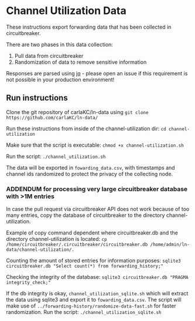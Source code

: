 # Channel Utilization Data

These instructions export forwarding data that has been collected in 
circuitbreaker.

There are two phases in this data collection: 
1. Pull data from circuitbreaker
2. Randomization of data to remove sensitive information

Responses are parsed using [jq](https://jqlang.github.io/jq/) - please 
open an issue if this requirement is not possible in your production 
environment!

## Run instructions
Clone the git repository of carlaKC/ln-data using
`git clone https://github.com/carlaKC/ln-data/`

Run these instructions from inside of the channel-utilization dir:
`cd channel-utilization`

Make sure that the script is executable:
`chmod +x channel-utilization.sh`

Run the script:
`./channel_utilization.sh`

The data will be exported in `fowarding_data.csv`, with timestamps and 
channel ids randomized to protect the privacy of the collecting node.

### ADDENDUM for processing very large circuitbreaker database with >1M entries
In case the pull request via circuitbreaker API does not work because of too many entries, 
copy the database of circuitbreaker to the directory channel-utilization.

Example of copy command dependent where circuitbreaker.db and the directory channel-utilization is located:
`cp /home/circuitbreaker/.circuitbreaker/circuitbreaker.db /home/admin/ln-data/channel-utilization/.`
 
Counting the amount of stored entries for information purposes:
`sqlite3 circuitbreaker.db "Select count(*) from forwarding_history;"`

Checking the integrity of the database:
`sqlite3 circuitbreaker.db "PRAGMA integrity_check;"`

If the db integrity is okay, `channel_utilization_sqlite.sh` which will extract the data using sqlite3 and export it to `fowarding_data.csv`. The script will make use of `../forwarding-history/randomize-data-fast.sh` for faster randomization. Run the script:
`./channel_utilization_sqlite.sh`
